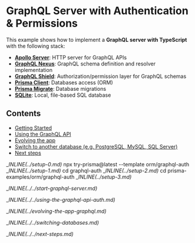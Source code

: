 # GraphQL Server with Authentication & Permissions

This example shows how to implement a **GraphQL server with TypeScript** with the following stack:

- [**Apollo Server**](https://github.com/apollographql/apollo-server): HTTP server for GraphQL APIs
- [**GraphQL Nexus**](https://nexusjs.org/docs/): GraphQL schema definition and resolver implementation
- [**GraphQL Shield**](https://github.com/maticzav/graphql-shield): Authorization/permission layer for GraphQL schemas
- [**Prisma Client**](https://www.prisma.io/docs/concepts/components/prisma-client): Databases access (ORM)
- [**Prisma Migrate**](https://www.prisma.io/docs/concepts/components/prisma-migrate): Database migrations
- [**SQLite**](https://www.sqlite.org/index.html): Local, file-based SQL database

## Contents

- [Getting Started](#getting-started)
- [Using the GraphQL API](#using-the-graphql-api)
- [Evolving the app](#evolving-the-app)
- [Switch to another database (e.g. PostgreSQL, MySQL, SQL Server)](#switch-to-another-database-eg-postgresql-mysql-sql-server)
- [Next steps](#next-steps)

__INLINE(../_setup-0.md)__
npx try-prisma@latest --template orm/graphql-auth
__INLINE(../_setup-1.md)__
cd graphql-auth
__INLINE(../_setup-2.md)__
cd prisma-examples/orm/graphql-auth
__INLINE(../_setup-3.md)__

__INLINE(../../_start-graphql-server.md)__

__INLINE(../../_using-the-graphql-api-auth.md)__

__INLINE(../_evolving-the-app-graphql.md)__

__INLINE(../../_switching-databases.md)__

__INLINE(../../_next-steps.md)__

